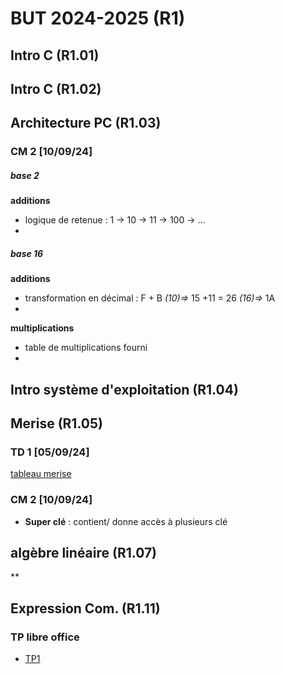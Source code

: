 
# BUT 2024-2025 (R1)

## Intro C (R1.01)

## Intro C (R1.02)

## Architecture PC (R1.03)

### CM 2 [10/09/24]

##### base 2
 **additions**
- logique de retenue : 1 -> 10 -> 11 -> 100 -> ...
- 
##### base 16
**additions**
- transformation en décimal : F + B *(10)=>* 15 +11 = 26 *(16)=>* 1A 
- 
**multiplications**
- table de multiplications fourni
- 

## Intro système d'exploitation (R1.04)

## Merise (R1.05)

### TD 1 [05/09/24]

[tableau merise](./merise/merise.ods)


### CM 2 [10/09/24]

 - **Super clé** : contient/ donne accès à plusieurs clé

## algèbre linéaire (R1.07)
**
## Expression Com. (R1.11)
 
### TP libre office

- [TP1](./R1.11/TP1.odt)

<!--stackedit_data:
eyJoaXN0b3J5IjpbODk2MjE3Nzc3LC03NDMyOTUyMTUsLTUxNj
MzNjg2NCwtMTY4NzIxMDYwNSwtNTQ0NDUwMzMxLDU1Mzc1ODEx
MSwtMjEzMjQ3MTc2MiwtMTUyNjYxNjkyMSwxODI2MTU3NzEwLD
E1ODMyNzc3ODYsMTYyMjkzMzAzNiwtMTY3MjkxMTM3NCwxNzIz
NTcxOTg0LC03NzU5MzY5ODQsLTM5NjU5NzA1NCwtMTQ5NDk1MD
M5MiwzMTI4OTk4ODYsMTAxNjU1NTU5OV19
-->